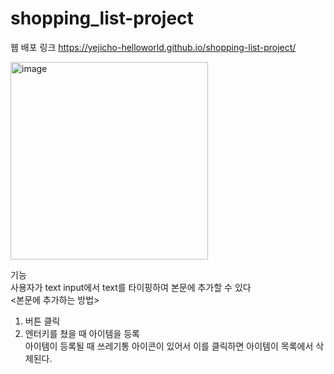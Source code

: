 # shopping_list-project

웹 배포 링크
https://yejicho-helloworld.github.io/shopping-list-project/

<img width="316" alt="image" src="https://github.com/yejicho-helloworld/shopping-list-project/assets/71653816/a5b69e3d-3691-4742-b6cd-156248ca8537">


기능  
사용자가 text input에서 text를 타이핑하여 본문에 추가할 수 있다  
<본문에 추가하는 방법>  
   1. 버튼 클릭  
   2. 엔터키를 쳤을 때 아이템을 등록  
아이템이 등록될 때 쓰레기통 아이콘이 있어서 이를 클릭하면 아이템이 목록에서 삭제된다. 

